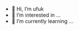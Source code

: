 - 👋 Hi, I’m ufuk
- 👀 I’m interested in ...
- 🌱 I’m currently learning ...


<!---
ufukcan1/ufukcan1 is a ✨ special ✨ repository because its `README.md` (this file) appears on your GitHub profile.
You can click the Preview link to take a look at your changes.
--->
